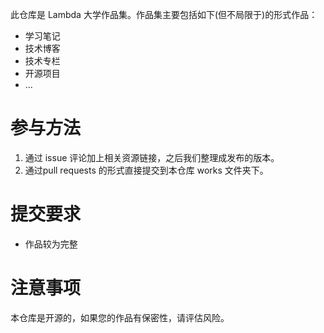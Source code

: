 此仓库是 Lambda 大学作品集。作品集主要包括如下(但不局限于)的形式作品：

- 学习笔记
- 技术博客
- 技术专栏
- 开源项目
- ...

# 参与方法

1. 通过 issue 评论加上相关资源链接，之后我们整理成发布的版本。
2. 通过pull requests 的形式直接提交到本仓库 works 文件夹下。

# 提交要求

- 作品较为完整

# 注意事项
本仓库是开源的，如果您的作品有保密性，请评估风险。
